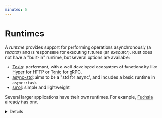 ```yaml
---
minutes: 5
---
```

# Runtimes

A *runtime* provides support for performing operations asynchronously (a
*reactor*) and is responsible for executing futures (an *executor*). Rust does not have a
"built-in" runtime, but several options are available:

 * [Tokio](https://tokio.rs/): performant, with a well-developed ecosystem of
   functionality like [Hyper](https://hyper.rs/) for HTTP or
   [Tonic](https://github.com/hyperium/tonic) for gRPC.
 * [async-std](https://async.rs/): aims to be a "std for async", and includes a
   basic runtime in `async::task`.
 * [smol](https://docs.rs/smol/latest/smol/): simple and lightweight

Several larger applications have their own runtimes. For example,
[Fuchsia](https://fuchsia.googlesource.com/fuchsia/+/refs/heads/main/src/lib/fuchsia-async/src/lib.rs)
already has one.

<details>

* Note that of the listed runtimes, only Tokio is supported in the Rust
  playground. The playground also does not permit any I/O, so most interesting
  async things can't run in the playground.

* Futures are "inert" in that they do not do anything (not even start an I/O
  operation) unless there is an executor polling them. This differs from JS
  Promises, for example, which will run to completion even if they are never
  used.

</details>
